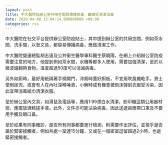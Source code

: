 ```yaml
---
layout: post
title: 中大醫院指辦公室共用空間易傳播病毒　籲做好清潔消毒
date: 2020-04-08 15:04:14.000000000 +08:00
categories: rss
---
```


中大醫院在社交平台提供辦公室防疫貼士，其中提到辦公室的共用空間，例如茶水間、洗手間，以至文具，都容易傳播病毒，應做清潔工作。

中大醫院營運總監胡志遠及公共衞生醫學專科醫生蔡曉陽，在網上介紹辦公室防疫需要注意的地方，他提到例如茶水間，水機等都多人使用，需要加強清潔，至於以微波爐翻熱食物，溫度超過50度可以消滅病毒。

另外如廁時，最好用紙隔著手柄開門，沖厠時蓋好厠板，不宜用吹風機乾手。男士使用尿兜，或會有人在內吐深喉唾液，小解時或有機會被飛沫彈到衣服受污染，因此宜帶消毒紙巾清潔衣服。　

至於辦公室內文具，如滑鼠及電話等，應用1:99漂白水清潔，影印機這類公用器材旁，應擺放酒精搓手液。此外，文件亦可能沾染病毒，因此送遞員應帶口罩及不要用手觸及眼口鼻。

至於如果有同事確診，是否所有同事都要進行檢測，則需要作出評估，並視乎是否屬於緊密接觸者，例如共處一室達15分鐘，又或在一個密室逗留超過2小時，也是緊密接觸者。
